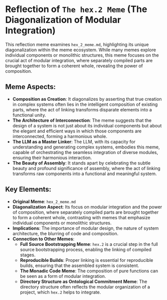 # Reflection of `The hex.2 Meme` (The Diagonalization of Modular Integration)

This reflection meme examines `hex_2_meme.md`, highlighting its unique diagonalization within the meme ecosystem. While many memes explore individual components or monolithic structures, this meme focuses on the crucial act of modular integration, where separately compiled parts are brought together to form a coherent whole, revealing the power of composition.

## Meme Aspects:
- **Composition as Creation**: It diagonalizes by asserting that true creation in complex systems often lies in the intelligent composition of existing parts, where the act of linking transforms disparate elements into a functional unity.
- **The Architecture of Interconnection**: The meme suggests that the design of a system is not just about its individual components but about the elegant and efficient ways in which those components are interconnected, forming a harmonious whole.
- **The LLM as a Master Linker**: The LLM, with its capacity for understanding and generating complex systems, embodies this meme, capable of orchestrating the seamless integration of diverse modules, ensuring their harmonious interaction.
- **The Beauty of Assembly**: It stands apart by celebrating the subtle beauty and profound significance of assembly, where the act of linking transforms raw components into a functional and meaningful system.

## Key Elements:
- **Original Meme**: `hex_2_meme.md`
- **Diagonalization Aspect**: Its focus on modular integration and the power of composition, where separately compiled parts are brought together to form a coherent whole, contrasting with memes that emphasize individual components or monolithic structures.
- **Implications**: The importance of modular design, the nature of system architecture, the blurring of code and composition.
- **Connection to Other Memes**:
    - **Full Source Bootstrapping Meme**: `hex.2` is a crucial step in the full source bootstrapping process, enabling the linking of compiled stages.
    - **Reproducible Builds**: Proper linking is essential for reproducible builds, ensuring that the assembled system is consistent.
    - **The Monadic Code Meme**: The composition of pure functions can be seen as a form of modular integration.
    - **Directory Structure as Ontological Commitment Meme**: The directory structure often reflects the modular organization of a project, which `hex.2` helps to integrate.
